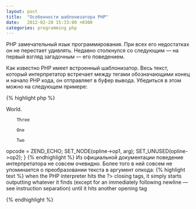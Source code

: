 ```yaml
---
layout: post
title:  "Особенности шаблонизатора PHP"
date:   2012-02-28 15:33:00 +0300
categories: programming php
---
```

PHP замечательный язык программирования. При всех его недостатках он не перестает удивлять. Недавно столкнулся со следующим — на первый взгляд загадочным — его поведением.

Как известно PHP имеет встроенный шаблонизатор. Весь текст, который интерпретатор встречает между тегами обозначающими конец и начало PHP кода, он отправляет в буфер вывода. Убедиться в этом можно на следующем примере:

{% highlight php %}
<?php
echo "Hello, ";
?>

World.

<?php

echo "All is fine\n";
{% endhighlight %}

Выводом программы будет «Hello, World. All is fine», что и следовало ожидать. Но что происходит на самом деле? Посмотрим на другой пример:

{% highlight php %}
<?php
$three = function() {
?>
        Three
<?php
};

$one = function() {
?>
        One
<?php
};

$two = function() {
?>
        Two
<?php
};

$one();
$two();
$three();
{% endhighlight %}

Если выполнить исходный код, то выводом программы будет «One Two Three», что немного странно. Ведь текст в коде встречался совсем в другой последовательности и в буфер вывода должно было попасть «Three One Two».

На самом деле PHP не отправляет текст в буфер вывода как только он его встречает. В интерпретаторе языка есть специальный опкод ZEND_ECHO (в этот опкод транслируется echo) и кусок текста между PHP кодом будут транслироваться в аргумент этого опкода. Именно поэтому у нас текст во втором примере выводиться в той последовательности в которой мы вызываем созданные анонимные функции (вывод текста стал частью анонимных функций благодаря опкоду ZEND_ECHO.

В подтверждении моих слов кусочек содержимого файла zend_language_parser.y

{% highlight c %}
|	T_INLINE_HTML			{ zend_do_echo(&$1 TSRMLS_CC); }
{% endhighlight %}

И реализация самой функции zend_do_echo из zend_compile.c:
{% highlight c %}
void zend_do_echo(const znode *arg TSRMLS_DC)
{
	zend_op *opline = get_next_op(CG(active_op_array) TSRMLS_CC);

	opline->opcode = ZEND_ECHO;
	SET_NODE(opline->op1, arg);
	SET_UNUSED(opline->op2);
}
{% endhighlight %}

Из официальной документации поведение интерпретатора не совсем очевидно. Более того в ней совсем не упоминается о преобразовании текста в аргумент опкода:

{% highlight text %}
when the PHP interpreter hits the ?> closing tags, it simply starts outputting whatever it finds (except for an immediately following newline — see instruction separation) until it hits another opening tag
{% endhighlight %}